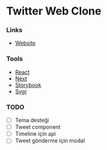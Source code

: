 # Twitter Web Clone

### Links
- [Website](https://react-web-twitter-bekirerdem.vercel.app/)

### Tools
- [React](https://reactjs.org/)
- [Next](https://nextjs.org/)
- [Storybook](https://storybook.js.org/)
- [Svgr](https://react-svgr.com/)

### TODO
- [ ] Tema desteği
- [ ] Tweet component
- [ ] Timeline için api
- [ ] Tweet gönderme için modal